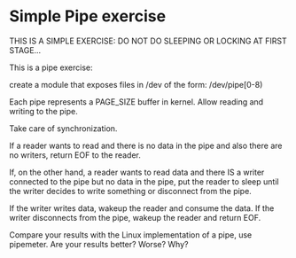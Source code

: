 # Simple Pipe exercise

THIS IS A SIMPLE EXERCISE: DO NOT DO SLEEPING OR LOCKING AT FIRST STAGE...

This is a pipe exercise:

create a module that exposes files in /dev of the form:
/dev/pipe[0-8)

Each pipe represents a PAGE_SIZE buffer in kernel.
Allow reading and writing to the pipe.

Take care of synchronization.

If a reader wants to read and there is no data in the pipe and also there
are no writers, return EOF to the reader.

If, on the other hand, a reader wants to read data and there IS a writer connected
to the pipe but no data in the pipe, put the reader to sleep until the writer
decides to write something or disconnect from the pipe.

If the writer writes data, wakeup the reader and consume the data.
If the writer disconnects from the pipe, wakeup the reader and return EOF.

Compare your results with the Linux implementation of a pipe, use pipemeter.
Are your results better? Worse? Why?
